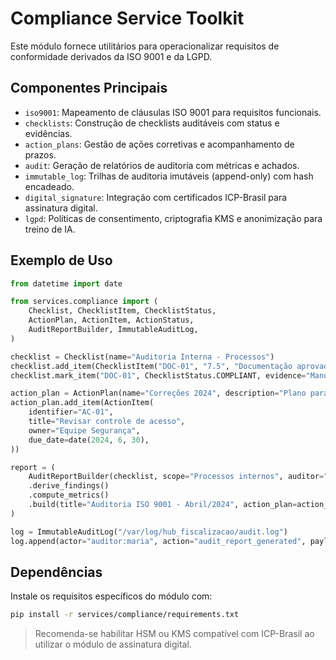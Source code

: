 # Compliance Service Toolkit

Este módulo fornece utilitários para operacionalizar requisitos de conformidade derivados da ISO 9001 e da LGPD.

## Componentes Principais
- `iso9001`: Mapeamento de cláusulas ISO 9001 para requisitos funcionais.
- `checklists`: Construção de checklists auditáveis com status e evidências.
- `action_plans`: Gestão de ações corretivas e acompanhamento de prazos.
- `audit`: Geração de relatórios de auditoria com métricas e achados.
- `immutable_log`: Trilhas de auditoria imutáveis (append-only) com hash encadeado.
- `digital_signature`: Integração com certificados ICP-Brasil para assinatura digital.
- `lgpd`: Políticas de consentimento, criptografia KMS e anonimização para treino de IA.

## Exemplo de Uso
```python
from datetime import date

from services.compliance import (
    Checklist, ChecklistItem, ChecklistStatus,
    ActionPlan, ActionItem, ActionStatus,
    AuditReportBuilder, ImmutableAuditLog,
)

checklist = Checklist(name="Auditoria Interna - Processos")
checklist.add_item(ChecklistItem("DOC-01", "7.5", "Documentação aprovada e versionada?"))
checklist.mark_item("DOC-01", ChecklistStatus.COMPLIANT, evidence="Manual de qualidade v1.2")

action_plan = ActionPlan(name="Correções 2024", description="Plano para não conformidades críticas")
action_plan.add_item(ActionItem(
    identifier="AC-01",
    title="Revisar controle de acesso",
    owner="Equipe Segurança",
    due_date=date(2024, 6, 30),
))

report = (
    AuditReportBuilder(checklist, scope="Processos internos", auditor="Maria Souza")
    .derive_findings()
    .compute_metrics()
    .build(title="Auditoria ISO 9001 - Abril/2024", action_plan=action_plan)
)

log = ImmutableAuditLog("/var/log/hub_fiscalizacao/audit.log")
log.append(actor="auditor:maria", action="audit_report_generated", payload={"title": report.title})
```

## Dependências
Instale os requisitos específicos do módulo com:

```bash
pip install -r services/compliance/requirements.txt
```

> Recomenda-se habilitar HSM ou KMS compatível com ICP-Brasil ao utilizar o módulo de assinatura digital.
